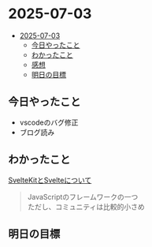 # 2025-07-03
- [2025-07-03](#2025)
  - [今日やったこと](#今日やったこと)
  - [わかったこと](#わかったこと)
  - [感想](#感想)
  - [明日の目標](#明日の目標)
## 今日やったこと  
- vscodeのバグ修正  
- ブログ読み
## わかったこと  
<ins>SvelteKitとSvelteについて</ins>  
>JavaScriptのフレームワークの一つ  
>ただし、コミュニティは比較的小さめ  

## 明日の目標  
